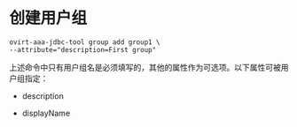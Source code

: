 # 创建用户组

    ovirt-aaa-jdbc-tool group add group1 \
	--attribute="description=First group"

上述命令中只有用户组名是必须填写的，其他的属性作为可选项。以下属性可被用户组指定：

* description

* displayName
	
